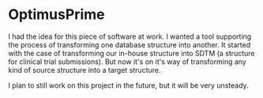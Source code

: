 # OptimusPrime
I had the idea for this piece of software at work. I wanted a tool supporting the process of transforming one database structure into another. It started with the case of transforming our in-house structure into SDTM (a structure for clinical trial submissions). But now it's on it's way of transforming any kind of  source structure into a target structure.

I plan to still work on this project in the future, but it will be very unsteady.
